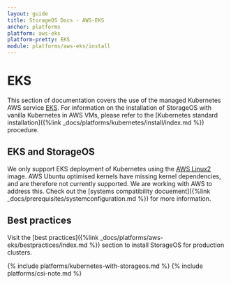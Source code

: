 ```yaml
---
layout: guide
title: StorageOS Docs - AWS-EKS
anchor: platforms
platform: aws-eks
platform-pretty: EKS
module: platforms/aws-eks/install
---
```


# EKS

This section of documentation covers the use of the managed Kubernetes AWS
service [EKS](https://aws.amazon.com/eks/).
For information on the installation of StorageOS with vanilla Kubernetes in AWS
VMs, please refer to the [Kubernetes standard installation]({%link
_docs/platforms/kubernetes/install/index.md %}) procedure.

## EKS and StorageOS

We only support EKS deployment of Kubernetes using the [AWS
Linux2](https://aws.amazon.com/amazon-linux-2/) image. AWS Ubuntu optimised
kernels have missing kernel dependencies, and are therefore not currently
supported. We are working with AWS to address this.  Check out the [systems
compatibility docuement]({%link _docs/prerequisites/systemconfiguration.md %})
for more information.

## Best practices

Visit the [best practices]({%link
_docs/platforms/aws-eks/bestpractices/index.md %}) section to install
StorageOS for production clusters.

{% include platforms/kubernetes-with-storageos.md %}
{% include platforms/csi-note.md %}
